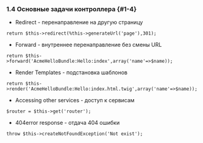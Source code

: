 ### 1.4 Основные задачи контроллера {#1-4}

*   Redirect - перенаправление на другую страницу

```return $this->redirect(%this->generateUrl('page'),301);```

*   Forward - внутреннее перенаправление без смены URL

```return $this->forward('AcmeHelloBundle:Hello:index',array('name'=>$name));```

*   Render Templates - подстановка шаблонов

```return $this->render('AcmeHelloBundle:Hello:index.html.twig',array('name'=>$name));```

*   Accessing other services - доступ к сервисам

```$router = $this->get('router');```

*   404error response - отдача 404 ошибки

```throw $this->createNotFoundException('Not exist');```